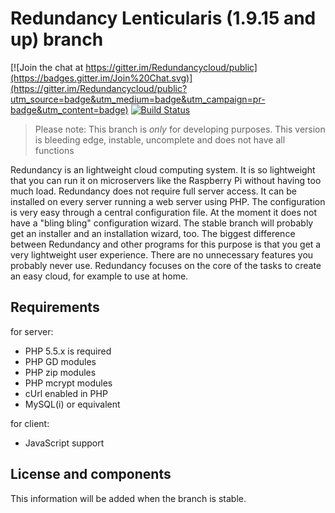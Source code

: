 Redundancy Lenticularis (1.9.15 and up)  branch
=================================

[![Join the chat at https://gitter.im/Redundancycloud/public](https://badges.gitter.im/Join%20Chat.svg)](https://gitter.im/Redundancycloud/public?utm_source=badge&utm_medium=badge&utm_campaign=pr-badge&utm_content=badge)
[![Build Status](https://travis-ci.org/Redundancycloud/redundancy.svg?branch=Lenticularis)](https://travis-ci.org/Redundancycloud/redundancy)
> Please note: This branch is _only_ for developing purposes. This version is bleeding edge, instable, uncomplete and does not have all functions

Redundancy is an lightweight cloud computing system. It is so lightweight that you can run it on microservers like the Raspberry Pi without having too much load.
Redundancy does not require full server access. It can be installed on every server running a web server using PHP. The configuration is very easy through a central configuration file. At the moment it does not have a "bling bling" configuration wizard. The stable branch will probably get an installer and an installation wizard, too. The biggest difference between Redundancy and other programs for this purpose is that you get a very lightweight user
experience. There are no unnecessary features you probably never use. Redundancy focuses on the core of the tasks to create an easy cloud, for example to use at home.

Requirements
------------

for server:
- PHP 5.5.x is required
- PHP GD modules
- PHP zip modules
- PHP mcrypt modules
- cUrl enabled in PHP
- MySQL(i) or equivalent

for client:
- JavaScript support

License and components
----------------------

This information will be added when the branch is stable.
